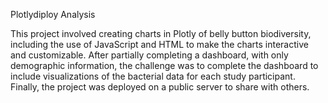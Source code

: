 Plotlydiploy Analysis

This project involved creating charts in Plotly of belly button biodiversity, including the use of JavaScript and HTML 
to make the charts interactive and customizable. After partially completing a dashboard, with only demographic information, 
the challenge was to complete the dashboard to include visualizations of the bacterial data for each study participant. Finally, the project was deployed on a public server to share with others.



